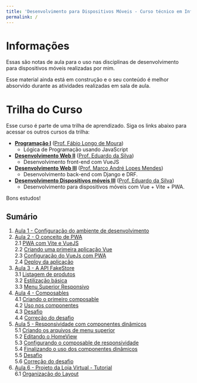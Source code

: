 ```yaml
---
title: 'Desenvolvimento para Dispositivos Móveis - Curso técnico em Informática para Internet'
permalink: /
---
```


# Informações

Essas são notas de aula para o uso nas disciplinas de desenvolvimento para dispositivos móveis realizadas por mim.

Esse material ainda está em construção e o seu conteúdo é melhor absorvido durante as atividades realizadas em sala de aula.

# Trilha do Curso

Esse curso é parte de uma trilha de aprendizado. Siga os links abaixo para acessar os outros cursos da trilha:

- **[Programação I](https://github.com/ldmfabio/Programacao)** ([Prof. Fábio Longo de Moura](https://github.com/ldmfabio))
  - Lógica de Programação usando JavaScript
- **[Desenvolvimento Web II](https://eduardo-da-silva.github.io/aula-desenvolvimento-web/)** ([Prof. Eduardo da Silva](https://github.com/eduardo-da-silva/))
  - Desenvolvimento front-end com VueJS
- **[Desenvolvimento Web III](https://github.com/marrcandre/django-drf-tutorial)** ([Prof. Marco André Lopes Mendes](https://github.com/marrcandre))
  - Desenvolvimento back-end com Django e DRF.
- **[Desenvolvimento Dispositivos móveis III](https://eduardo-da-silva.github.io/aula-desenvolvimento-mobile/)** ([Prof. Eduardo da Silva](https://github.com/eduardo-da-silva/))
  - Desenvolvimento para dispositivos móveis com Vue + Vite + PWA.

Bons estudos!

## Sumário

1. [Aula 1 - Configuração do ambiente de desenvolvimento](ambiente/intro.md)
2. [Aula 2 - O conceito de PWA](aplicacoes-pwa/intro.md)  
   2.1 [PWA com Vite e VueJS](aplicacoes-pwa/pwa-com-vite-e-vuejs.md)  
   2.2 [Criando uma primeira aplicação Vue](aplicacoes-pwa/criando-aplicacao-vue.md)  
   2.3 [Configuração do VueJs com PWA](aplicacoes-pwa/configuracao-vue-com-pwa.md)  
   2.4 [Deploy da aplicação](aplicacoes-pwa/deploy-aplicacao.md)
3. [Aula 3 - A API FakeStore](listagem-produtos/intro.md)  
   3.1 [Listagem de produtos](listagem-produtos/listagem-de-produtos.md)  
   3.2 [Estilização básica](listagem-produtos/estilizacao-basica.md)  
   3.3 [Menu Superior Responsivo](listagem-produtos/menu-superior-responsivo.md)
4. [Aula 4 - Composables](composables-responsividade/intro.md)  
   4.1 [Criando o primeiro composable](composables-responsividade/criando-um-composable.md)  
   4.2 [Uso nos componentes](composables-responsividade/uso-nos-componentes.md)  
   4.3 [Desafio](composables-responsividade/desafio.md)  
   4.4 [Correção do desafio](composables-responsividade/correcao.md)
5. [Aula 5 - Responsividade com componentes dinâmicos](componentes-dinamicos/intro.md)  
   5.1 [Criando os arquivos de menu superior](componentes-dinamicos/criando-arquivos-menu-superior.md)  
   5.2 [Editando o HomeView](componentes-dinamicos/editando-homeview.md)  
   5.3 [Configurando o composable de responsividade](componentes-dinamicos/configurando-composable-responsividade.md)  
   5.4 [Finalizando o uso dos componentes dinâmicos](componentes-dinamicos/finalizando-uso-componentes-dinamicos.md)  
   5.5 [Desafio](componentes-dinamicos/desafio.md)  
   5.6 [Correção do desafio](componentes-dinamicos/correcao.md)
6. [Aula 6 - Projeto da Loja Virtual - Tutorial](loja-virtual/intro.md)  
   6.1 [Organização do Layout](loja-virtual/layout.md)
